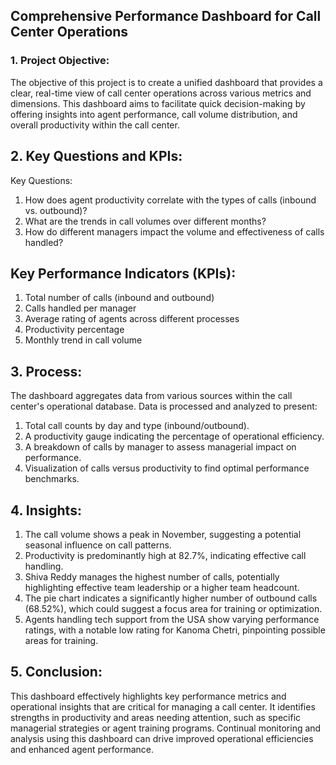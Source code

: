 ## Comprehensive Performance Dashboard for Call Center Operations

### 1. Project Objective:
The objective of this project is to create a unified dashboard that provides a clear, real-time view of call center operations across various metrics and dimensions. This dashboard aims to facilitate quick decision-making by offering insights into agent performance, call volume distribution, and overall productivity within the call center.

## 2. Key Questions and KPIs:
Key Questions:
1. How does agent productivity correlate with the types of calls (inbound vs. outbound)?
2. What are the trends in call volumes over different months?
3. How do different managers impact the volume and effectiveness of calls handled?

## Key Performance Indicators (KPIs):
1. Total number of calls (inbound and outbound)
2. Calls handled per manager
3. Average rating of agents across different processes
4. Productivity percentage
5. Monthly trend in call volume

## 3. Process:
The dashboard aggregates data from various sources within the call center's operational database. Data is processed and analyzed to present:

1. Total call counts by day and type (inbound/outbound).
2. A productivity gauge indicating the percentage of operational efficiency.
3. A breakdown of calls by manager to assess managerial impact on performance.
4. Visualization of calls versus productivity to find optimal performance benchmarks.

## 4. Insights:
1. The call volume shows a peak in November, suggesting a potential seasonal influence on call patterns.
2. Productivity is predominantly high at 82.7%, indicating effective call handling.
3. Shiva Reddy manages the highest number of calls, potentially highlighting effective team leadership or a higher team headcount.
4. The pie chart indicates a significantly higher number of outbound calls (68.52%), which could suggest a focus area for training or optimization.
5. Agents handling tech support from the USA show varying performance ratings, with a notable low rating for Kanoma Chetri, pinpointing possible areas for training.

## 5. Conclusion:
This dashboard effectively highlights key performance metrics and operational insights that are critical for managing a call center. It identifies strengths in productivity and areas needing attention, such as specific managerial strategies or agent training programs. Continual monitoring and analysis using this dashboard can drive improved operational efficiencies and enhanced agent performance.














